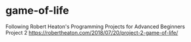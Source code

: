 # game-of-life
Following Robert Heaton's Programming Projects for Advanced Beginners Project 2
https://robertheaton.com/2018/07/20/project-2-game-of-life/
